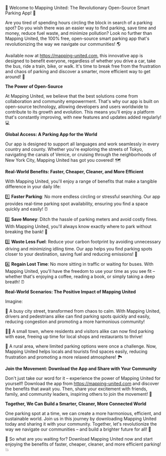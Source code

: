 🎉 Welcome to Mapping United: The Revolutionary Open-Source Smart Parking App! 🚀

Are you tired of spending hours circling the block in search of a parking spot? Do you wish there was an easier way to find parking, save time and money, reduce fuel waste, and minimize pollution? Look no further than Mapping United, the 100% free, open-source smart parking app that's revolutionizing the way we navigate our communities! 🌎

Available now at https://mapping-united.com, this innovative app is designed to benefit everyone, regardless of whether you drive a car, take the bus, ride a train, bike, or walk. It's time to break free from the frustration and chaos of parking and discover a smarter, more efficient way to get around! 🚗

**The Power of Open-Source**

At Mapping United, we believe that the best solutions come from collaboration and community empowerment. That's why our app is built on open-source technology, allowing developers and users worldwide to contribute to its growth and evolution. This means you'll enjoy a platform that's constantly improving, with new features and updates added regularly! 💻

**Global Access: A Parking App for the World**

Our app is designed to support all languages and work seamlessly in every country and county. Whether you're exploring the streets of Tokyo, navigating the canals of Venice, or cruising through the neighborhoods of New York City, Mapping United has got you covered! 🗺️

**Real-World Benefits: Faster, Cheaper, Cleaner, and More Efficient**

With Mapping United, you'll enjoy a range of benefits that make a tangible difference in your daily life:

1️⃣ **Faster Parking**: No more endless circling or stressful searching. Our app provides real-time parking spot availability, ensuring you find a space quickly and easily! ⏰

2️⃣ **Save Money**: Ditch the hassle of parking meters and avoid costly fines. With Mapping United, you'll always know exactly where to park without breaking the bank! 💸

3️⃣ **Waste Less Fuel**: Reduce your carbon footprint by avoiding unnecessary driving and minimizing idling time. Our app helps you find parking spots closer to your destination, saving fuel and reducing emissions! 🌟

4️⃣ **Regain Lost Time**: No more sitting in traffic or waiting for buses. With Mapping United, you'll have the freedom to use your time as you see fit – whether that's enjoying a coffee, reading a book, or simply taking a deep breath! ⏰

**Real-World Scenarios: The Positive Impact of Mapping United**

Imagine:

🌃 A busy city street, transformed from chaos to calm. With Mapping United, drivers and pedestrians alike can find parking spots quickly and easily, reducing congestion and promoting a more harmonious community!

🚴‍♀️ A small town, where residents and visitors alike can now find parking with ease, freeing up time for local shops and restaurants to thrive!

🌳 A rural area, where limited parking options were once a challenge. Now, Mapping United helps locals and tourists find spaces easily, reducing frustration and promoting a more relaxed atmosphere! 🏞️

**Join the Movement: Download the App and Share with Your Community**

Don't just take our word for it – experience the power of Mapping United for yourself! Download the app from https://mapping-united.com and discover the benefits that await you. Then, share your excitement with friends, family, and community leaders, inspiring others to join the movement! 🚀

**Together, We Can Build a Smarter, Cleaner, More Connected World**

One parking spot at a time, we can create a more harmonious, efficient, and sustainable world. Join us in this journey by downloading Mapping United today and sharing it with your community. Together, let's revolutionize the way we navigate our communities – and build a brighter future for all! 🌈

🎉 So what are you waiting for? Download Mapping United now and start enjoying the benefits of faster, cheaper, cleaner, and more efficient parking! 💥